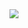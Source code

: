 <picture>
  <source
    srcset="https://github-readme-stats.vercel.app/api?username=vermorag&show_icons=true&theme=transparent&include_all_commits=true&rank_icon=github"
    media="(prefers-color-scheme: dark)"
  />
  <source
    srcset="https://github-readme-stats.vercel.app/api?username=vermorag&show_icons=true&theme=vue&include_all_commits=true&rank_icon=github"
    media="(prefers-color-scheme: light), (prefers-color-scheme: no-preference)"
  />
  <img src="https://github-readme-stats.vercel.app/api?username=vermorag&show_icons=true&theme=vue&include_all_commits=true&rank_icon=github" />
</picture>
